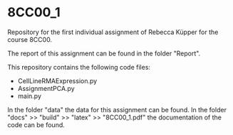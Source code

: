 # 8CC00_1
Repository for the first individual assignment of Rebecca Küpper for the course 8CC00.

The report of this assignment can be found in the folder "Report". 

This repository contains the following code files:
* CellLineRMAExpression.py
* AssignmentPCA.py
* main.py

In the folder "data" the data for this assignment can be found. In the folder "docs" >> "build" >> "latex" >> "8CC00_1.pdf" the documentation of the code can be found.
